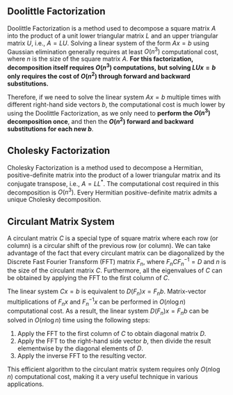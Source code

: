 ## Doolittle Factorization
Doolittle Factorization is a method used to decompose a square matrix $A$ into the product of a unit lower triangular matrix $L$ and an upper triangular matrix $U$, i.e., $A = LU$. Solving a linear system of the form $Ax = b$ using Gaussian elimination generally requires at least $O(n^3)$ computational cost, where $n$ is the size of the square matrix $A$. **For this factorization, decomposition itself requires $O(n^3)$ computations, but solving $LUx = b$ only requires the cost of $O(n^2)$ through forward and backward substitutions.**
 
Therefore, if we need to solve the linear system $Ax = b$ multiple times with different right-hand side vectors $b$, the computational cost is much lower by using the Doolittle Factorization, as we only need to **perform the $O(n^3)$ decomposition once**, and then the **$O(n^2)$ forward and backward substitutions for each new $b$**.

## Cholesky Factorization
Cholesky Factorization is a method used to decompose a Hermitian, positive-definite matrix into the product of a lower triangular matrix and its conjugate transpose, i.e., $A = LL^*$. The computational cost required in this decomposition is $O(n^3)$. Every Hermitian positive-definite matrix admits a unique Cholesky decomposition.

## Circulant Matrix System
A circulant matrix $C$ is a special type of square matrix where each row (or column) is a circular shift of the previous row (or column). We can take advantage of the fact that every circulant matrix can be diagonalized by the Discrete Fast Fourier Transform (FFT) matrix $F_n$, where $F_n C F_n^{-1} = D$ and $n$ is the size of the circulant matrix $C$. Furthermore, all the eigenvalues of $C$ can be obtained by applying the FFT to the first column of $C$.

The linear system $Cx = b$ is equivalent to $D(F_n)x = F_nb$. Matrix-vector multiplications of $F_nx$ and $F_n^{-1}x$ can be performed in $O(n\log n)$ computational cost. As a result, the linear system $D(F_n)x = F_nb$ can be solved in $O(n\log n)$ time using the following steps:

1. Apply the FFT to the first column of $C$ to obtain diagonal matrix $D$.
2. Apply the FFT to the right-hand side vector $b$, then divide the result elementwise by the diagonal elements of $D$.
3. Apply the inverse FFT to the resulting vector.

This efficient algorithm to the circulant matrix system requires only $O(n\log n)$ computational cost, making it a very useful technique in various applications.
